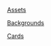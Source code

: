 [Assets](https://r4l7.github.io/projectCDN/musProject/resource/images/profile/assets/)

[Backgrounds](https://r4l7.github.io/projectCDN/musProject/resource/images/profile/backgrounds/)

[Cards](https://r4l7.github.io/projectCDN/musProject/resource/images/profile/cards/)
